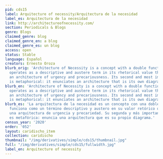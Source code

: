 ```yaml
---
pid: cds15
label: Arquitecture of necessity/Arquitectura de la necesidad
label_es: Arquitectura de la necesidad
link: http://architectureofnecessity.com/
section: Periodicals & Blogs
genre: Blogs
claimed_genre: blog
claimed_genre_en: a blog
claimed_genre_es: un blog
access: open
status: Stable
language: Español
creators: Ernesto Oroza
blurb_orig: 'Architecture of Necessity is a concept with a double function. It initially
  operates as a descriptive and austere term in its rhetorical value that points to
  an architecture of urgency and precariousness. Its second and most important function
  is metaphorical: it enunciates an architecture that is its own diagram.'
blurb_en: 'Architecture of Necessity is a concept with a double function. It initially
  operates as a descriptive and austere term in its rhetorical value that points to
  an architecture of urgency and precariousness. Its second and most important function
  is metaphorical: it enunciates an architecture that is its own diagram.'
blurb_es: 'La arquitectura de la necesidad es un concepto con una doble función. Inicialmente
  funciona como un término descriptivo y austero en su valor retórico que apunta a
  una arquitectura de urgencia y precariedad. Su segunda y más importante función
  es metafórica: enuncia una arquitectura que es su propio diagrama.'
census_year: '2020'
order: '052'
layout: caridischo_item
collection: caridischo
thumbnail: "/img/derivatives/simple/cds15/thumbnail.jpg"
full: "/img/derivatives/simple/cds15/fullwidth.jpg"
label_en: Arquitecture of necessity
---
```

